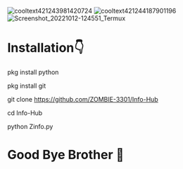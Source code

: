 ![cooltext421243981420724](https://user-images.githubusercontent.com/103543395/195273633-3100f461-326f-4985-8bdc-b4ea0b3acbe8.gif)
![cooltext421244187901196](https://user-images.githubusercontent.com/103543395/195273695-f8655f3e-125e-41ce-b3fa-caddc25d8393.png)
![Screenshot_20221012-124551_Termux](https://user-images.githubusercontent.com/103543395/195274184-47e35f6e-5ed7-480f-994b-6aa2fa9a3c19.jpg)

# Installation👇

pkg install python

pkg install git

git clone https://github.com/ZOMBIE-3301/Info-Hub

cd Info-Hub

python Zinfo.py

# Good Bye Brother 💓
